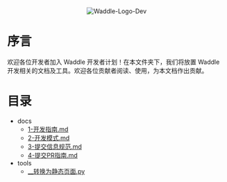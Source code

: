 <p align="center">
    <br>
    <img alt="Waddle-Logo-Dev" src="https://gitee.com/coco-ag/coco-waddle/raw/master/static/img/dev.png"/>
    <br>
</p>

# 序言
欢迎各位开发者加入 Waddle 开发者计划！在本文件夹下，我们将放置 Waddle 开发相关的文档及工具。欢迎各位贡献者阅读、使用，为本文档作出贡献。

# 目录
- docs
  - [1-开发指南.md](https://gitee.com/coco-ag/coco-waddle/blob/master/docs/dev/docs/1-开发指南.md)
  - [2-开发模式.md](https://gitee.com/coco-ag/coco-waddle/blob/master/docs/dev/docs/2-开发模式.md)
  - [3-提交信息规范.md](https://gitee.com/coco-ag/coco-waddle/blob/master/docs/dev/docs/3-提交信息规范.md)
  - [4-提交PR指南.md](https://gitee.com/coco-ag/coco-waddle/blob/master/docs/dev/docs/4-提交PR指南.md)
- tools
  - [__转换为静态页面.py](https://gitee.com/coco-ag/coco-waddle/blob/master/docs/dev/tools/__转换为静态页面.py)